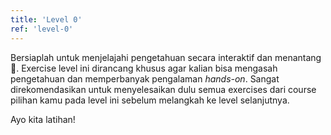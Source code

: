 ```yaml
---
title: 'Level 0'
ref: 'level-0'
---
```


Bersiaplah untuk menjelajahi pengetahuan secara interaktif dan menantang 🚀. Exercise level ini dirancang khusus agar kalian bisa mengasah pengetahuan dan memperbanyak pengalaman *hands-on*. Sangat direkomendasikan untuk menyelesaikan dulu semua exercises dari course pilihan kamu pada level ini sebelum melangkah ke level selanjutnya.

Ayo kita latihan!